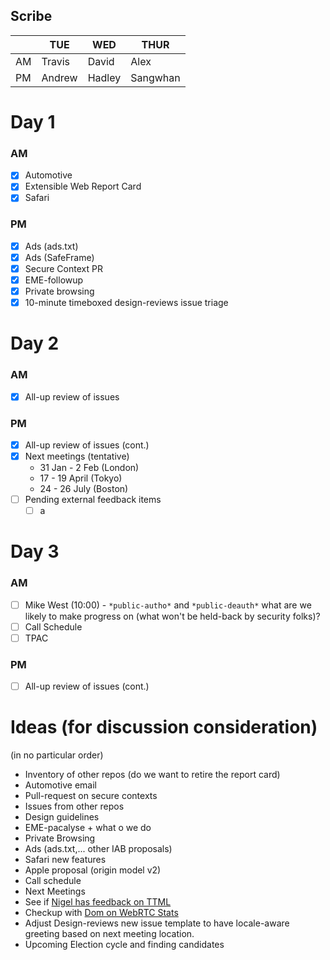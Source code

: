 ## Scribe

|     | TUE    | WED    | THUR     |
| --- | ------ | ------ | -------- |
| AM  | Travis | David  | Alex     |
| PM  | Andrew | Hadley | Sangwhan |


# Day 1
### AM

 - [x] Automotive
 - [x] Extensible Web Report Card 
 - [x] Safari
### PM
 - [x] Ads (ads.txt)
 - [x] Ads (SafeFrame)
 - [x] Secure Context PR
 - [x] EME-followup
 - [x] Private browsing
 - [x] 10-minute timeboxed design-reviews issue triage

# Day 2
### AM
 - [x] All-up review of issues
### PM
 - [x] All-up review of issues (cont.)
 - [x] Next meetings (tentative)
    * 31 Jan - 2 Feb (London)
    * 17 - 19 April (Tokyo)
    * 24 - 26 July (Boston)
 - [ ] Pending external feedback items
    - [ ] a

# Day 3
### AM
 - [ ] Mike West (10:00) - `*public-autho*` and `*public-deauth*` what are we likely to make progress on (what won't be held-back by security folks)?
 - [ ] Call Schedule
 - [ ] TPAC
### PM
 - [ ] All-up review of issues (cont.)

# Ideas (for discussion consideration)
(in no particular order)

* Inventory of other repos (do we want to retire the report card)
* Automotive email
* Pull-request on secure contexts
* Issues from other repos
* Design guidelines
* EME-pacalyse + what o we do
* Private Browsing
* Ads (ads.txt,... other IAB proposals)
* Safari new features
* Apple proposal (origin model v2)
* Call schedule
* Next Meetings
* See if [Nigel has feedback on TTML](https://github.com/w3ctag/design-reviews/issues/138)
* Checkup with [Dom on WebRTC Stats](https://github.com/w3ctag/design-reviews/issues/148)
* Adjust Design-reviews new issue template to have locale-aware greeting based on next meeting location.
* Upcoming Election cycle and finding candidates
